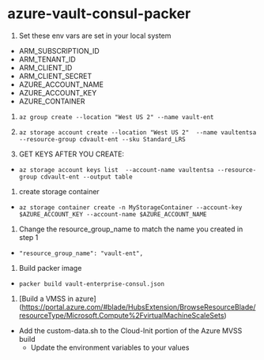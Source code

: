 # azure-vault-consul-packer

1. Set these env vars are set in your local system
 - ARM_SUBSCRIPTION_ID
 - ARM_TENANT_ID
 - ARM_CLIENT_ID
 - ARM_CLIENT_SECRET
 - AZURE_ACCOUNT_NAME
 - AZURE_ACCOUNT_KEY
 - AZURE_CONTAINER

1. ```az group create --location "West US 2" --name vault-ent```
1. ```az storage account create --location "West US 2"  --name vaultentsa  --resource-group cdvault-ent --sku Standard_LRS```

1. GET KEYS AFTER YOU CREATE:
  * ```az storage account keys list  --account-name vaultentsa --resource-group cdvault-ent --output table```

1. create storage container
  * ```az storage container create -n MyStorageContainer --account-key $AZURE_ACCOUNT_KEY --account-name $AZURE_ACCOUNT_NAME```

1. Change the resource_group_name to match the name you created in step 1
 * ```"resource_group_name": "vault-ent",```

1. Build packer image 
 * ```packer build vault-enterprise-consul.json```

1. [Build a VMSS in azure] (https://portal.azure.com/#blade/HubsExtension/BrowseResourceBlade/resourceType/Microsoft.Compute%2FvirtualMachineScaleSets)
  * Add the custom-data.sh to the Cloud-Init portion of the Azure MVSS build
    - Update the environment variables to your values 